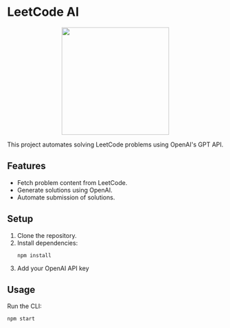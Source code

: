 # LeetCode AI

<p align=center>
<img src=https://img.shields.io/badge/LeetCode-000000?style=for-the-badge&logo=LeetCode&logoColor=#d16c06 width=250px/>
</p>

This project automates solving LeetCode problems using OpenAI's GPT API.

## Features
- Fetch problem content from LeetCode.
- Generate solutions using OpenAI.
- Automate submission of solutions.

## Setup
1. Clone the repository.
2. Install dependencies:
   ```
   npm install
   ```
3. Add your OpenAI API key

## Usage
Run the CLI:
```
npm start
```
